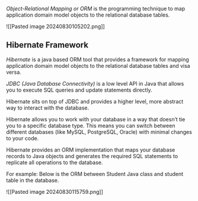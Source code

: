 *Object-Relational Mapping or ORM* is the programming technique to map application domain model objects to the relational database tables.

![[Pasted image 20240830105202.png]]

## Hibernate Framework

*Hibernate* is a java based ORM tool that provides a framework for mapping application domain model objects to the relational database tables and visa versa.

*JDBC (Java Database Connectivity)* is a low level API in Java that allows you to execute SQL queries and update statements directly.

Hibernate sits on top of JDBC and provides a higher level, more abstract way to interact with the database.

Hibernate allows you to work with your database in a way that doesn’t tie you to a specific database type. This means you can switch between different databases (like MySQL, PostgreSQL, Oracle) with minimal changes to your code.

Hibernate provides an ORM implementation that maps your database records to Java objects and generates the required SQL statements to replicate all operations to the database.

For example: Below is the ORM between Student Java class and student table in the database.

![[Pasted image 20240830115759.png]]